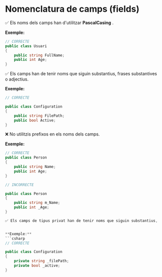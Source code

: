 # Nomenclatura de camps (fields)

✅ Els noms dels camps han d'utilitzar **PascalCasing** .

**Exemple:**
```csharp
// CORRECTE
public class Usuari
{
    public string FullName;
    public int Age;
}
```

✅ Els camps han de tenir noms que siguin substantius, frases substantives o adjectius.

**Exemple:**
```csharp
// CORRECTE

public class Configuration
{
    public string FilePath;  
    public bool Active;        
}
```

❌ No utilitzis prefixos en els noms dels camps.

**Exemple:**
```csharp
// CORRECTE
public class Person
{
    public string Name;  
    public int Age;    
}

// INCORRECTE

public class Person
{
    public string m_Name;  
    public int _Age;
}

✅ Els camps de tipus privat han de tenir noms que siguin substantius, frases substantives o adjectius. Utilitza el prefix _ per a diferenciar-los dels camps públics. La notació és camelCase.


**Exemple:**
```csharp
// CORRECTE

public class Configuration
{
    private string _filePath;  
    private bool _active;        
}
```